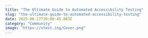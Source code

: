 ```yaml
---
title: "The Ultimate Guide to Automated Accessibility Testing"
slug: "the-ultimate-guide-to-automated-accessibility-testing"
date: 2025-06-17T20:00:45.883Z
category: "Community"
image: "https://xtest.ing/Cover.png"
---
```


